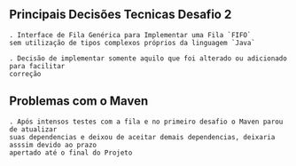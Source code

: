 ## Principais Decisões Tecnicas Desafio 2

    . Interface de Fila Genérica para Implementar uma Fila `FIFO` 
    sem utilização de tipos complexos próprios da linguagem `Java`

    . Decisão de implementar somente aquilo que foi alterado ou adicionado para facilitar
    correção



## Problemas com o Maven

    . Após intensos testes com a fila e no primeiro desafio o Maven parou de atualizar
    suas dependencias e deixou de aceitar demais dependencias, deixaria asssim devido ao prazo 
    apertado até o final do Projeto

    